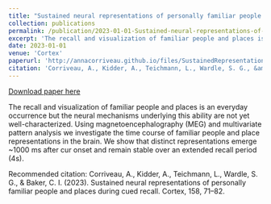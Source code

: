 ```yaml
---
title: "Sustained neural representations of personally familiar people and places during cued recall"
collection: publications
permalink: /publication/2023-01-01-Sustained-neural-representations-of-personally-familiar-people-and-places-during-cued-recall
excerpt: 'The recall and visualization of familiar people and places is an everyday occurrence but the neural mechanisms underlying this ability are not yet well-characterized. Using magnetoencephalography (MEG) and multivariate pattern analysis we investigate the time course of familiar people and place representations in the brain. We show that distinct representations emerge ~1000 ms after cur onset and remain stable over an extended recall period (4s).'
date: 2023-01-01
venue: 'Cortex'
paperurl: 'http://annacorriveau.github.io/files/SustainedRepresentations_Cortex.pdf'
citation: 'Corriveau, A., Kidder, A., Teichmann, L., Wardle, S. G., &amp; Baker, C. I. (2023). Sustained neural representations of personally familiar people and places during cued recall. Cortex, 158, 71–82.'
---
```


<a href='http://annacorriveau.github.io/files/SustainedRepresentations_Cortex.pdf'>Download paper here</a>

The recall and visualization of familiar people and places is an everyday occurrence but the neural mechanisms underlying this ability are not yet well-characterized. Using magnetoencephalography (MEG) and multivariate pattern analysis we investigate the time course of familiar people and place representations in the brain. We show that distinct representations emerge ~1000 ms after cur onset and remain stable over an extended recall period (4s).

Recommended citation: Corriveau, A., Kidder, A., Teichmann, L., Wardle, S. G., & Baker, C. I. (2023). Sustained neural representations of personally familiar people and places during cued recall. Cortex, 158, 71–82.